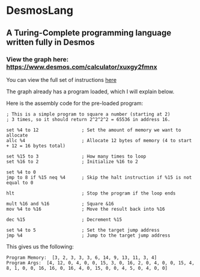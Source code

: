 # DesmosLang
## A Turing-Complete programming language written fully in Desmos
### View the graph here: https://www.desmos.com/calculator/xuxgy2fmnx

You can view the full set of instructions [here](Instruction_Set.txt)

The graph already has a program loaded, which I will explain below.

Here is the assembly code for the pre-loaded program:
```
; This is a simple program to square a number (starting at 2)
; 3 times, so it should return 2^2^2^2 = 65536 in address 16.

set %4 to 12                ; Set the amount of memory we want to allocate
allc %4                     ; Allocate 12 bytes of memory (4 to start + 12 = 16 bytes total)

set %15 to 3                ; How many times to loop
set %16 to 2                ; Initialize %16 to 2

set %4 to 0
jmp to 8 if %15 neq %4      ; Skip the halt instruction if %15 is not equal to 0

hlt                         ; Stop the program if the loop ends

mult %16 and %16            ; Square &16
mov %4 to %16               ; Move the result back into %16

dec %15                     ; Decrement %15

set %4 to 5                 ; Set the target jump address
jmp %4                      ; Jump to the target jump address
```

This gives us the following:
```
Program Memory:  [3, 2, 3, 3, 3, 6, 14, 9, 13, 11, 3, 4]
Program Args:  [4, 12, 0, 4, 0, 0, 15, 3, 0, 16, 2, 0, 4, 0, 0, 15, 4, 8, 1, 0, 0, 16, 16, 0, 16, 4, 0, 15, 0, 0, 4, 5, 0, 4, 0, 0]
```
